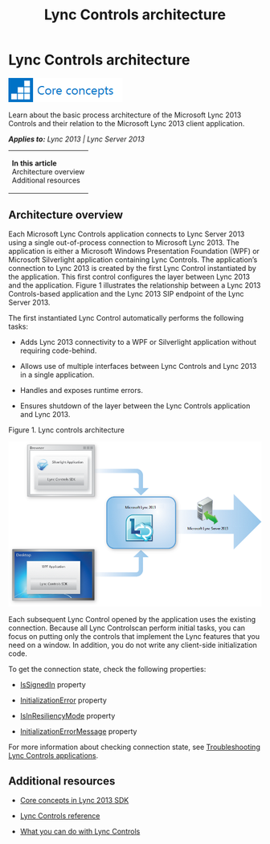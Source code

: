 ﻿---
title: Lync Controls architecture
TOCTitle: Lync Controls architecture
ms:assetid: 2d7c1fac-8ec0-4e83-b494-5b09af844c90
ms:mtpsurl: https://msdn.microsoft.com/en-us/library/JJ937293(v=office.15)
ms:contentKeyID: 50877118
ms.date: 07/24/2014
mtps_version: v=office.15
---

# Lync Controls architecture

![Core concepts](images/JJ933133.mod_icon_CoreConcepts_long(Office.15).png "Core concepts")

Learn about the basic process architecture of the Microsoft Lync 2013 Controls and their relation to the Microsoft Lync 2013 client application.


_**Applies to:** Lync 2013 | Lync Server 2013_

<table>
<colgroup>
<col style="width: 100%" />
</colgroup>
<tbody>
<tr class="odd">
<td><p><strong>In this article</strong><br />
Architecture overview<br />
Additional resources</p></td>
</tr>
</tbody>
</table>


## Architecture overview

Each Microsoft Lync Controls application connects to Lync Server 2013 using a single out-of-process connection to Microsoft Lync 2013. The application is either a Microsoft Windows Presentation Foundation (WPF) or Microsoft Silverlight application containing Lync Controls. The application’s connection to Lync 2013 is created by the first Lync Control instantiated by the application. This first control configures the layer between Lync 2013 and the application. Figure 1 illustrates the relationship between a Lync 2013 Controls-based application and the Lync 2013 SIP endpoint of the Lync Server 2013.

The first instantiated Lync Control automatically performs the following tasks:

  - Adds Lync 2013 connectivity to a WPF or Silverlight application without requiring code-behind.

  - Allows use of multiple interfaces between Lync Controls and Lync 2013 in a single application.

  - Handles and exposes runtime errors.

  - Ensures shutdown of the layer between the Lync Controls application and Lync 2013.

Figure 1. Lync controls architecture

  
![Shows SL and WPF pages + Lync controls use server](images/JJ937293.LyncClientSDK_ControlsArchitecture(Office.15).png "Shows SL and WPF pages + Lync controls use server")

Each subsequent Lync Control opened by the application uses the existing connection. Because all Lync Controlscan perform initial tasks, you can focus on putting only the controls that implement the Lync features that you need on a window. In addition, you do not write any client-side initialization code.

To get the connection state, check the following properties:

  - [IsSignedIn](ucbase-issignedin-property-microsoft-lync-controls_1.md) property

  - [InitializationError](ucbase-initializationerror-property-microsoft-lync-controls_1.md) property

  - [IsInResiliencyMode](ucbase-isinresiliencymode-property-microsoft-lync-controls_1.md) property

  - [InitializationErrorMessage](ucbase-initializationerrormessage-property-microsoft-lync-controls_1.md) property

For more information about checking connection state, see [Troubleshooting Lync Controls applications](troubleshooting-lync-controls-applications.md).

## Additional resources

  - [Core concepts in Lync 2013 SDK](core-concepts-in-lync-2013-sdk.md)

  - [Lync Controls reference](lync-controls-reference.md)

  - [What you can do with Lync Controls](what-you-can-do-with-lync-controls.md)

